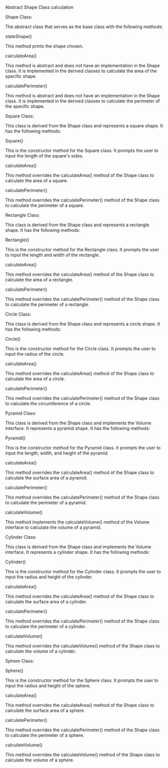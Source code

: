 Abstract Shape Class calculation 

Shape Class:

The abstract class that serves as the base class with the following methods:

stateShape()

This method prints the shape chosen.

calculateArea()

This method is abstract and does not have an implementation in the Shape class. It is implemented in the derived classes to calculate the area of the specific shape.

calculatePerimeter()

This method is abstract and does not have an implementation in the Shape class. It is implemented in the derived classes to calculate the perimeter of the specific shape.

Square Class:

This class is derived from the Shape class and represents a square shape. It has the following methods:

Square()

This is the constructor method for the Square class. It prompts the user to input the length of the square's sides.

calculateArea()

This method overrides the calculateArea() method of the Shape class to calculate the area of a square.

calculatePerimeter()

This method overrides the calculatePerimeter() method of the Shape class to calculate the perimeter of a square.

Rectangle Class:

This class is derived from the Shape class and represents a rectangle shape. It has the following methods:

Rectangle()

This is the constructor method for the Rectangle class. It prompts the user to input the length and width of the rectangle.

calculateArea()

This method overrides the calculateArea() method of the Shape class to calculate the area of a rectangle.

calculatePerimeter()

This method overrides the calculatePerimeter() method of the Shape class to calculate the perimeter of a rectangle.

Circle Class:

This class is derived from the Shape class and represents a circle shape. It has the following methods:

Circle()

This is the constructor method for the Circle class. It prompts the user to input the radius of the circle.

calculateArea()

This method overrides the calculateArea() method of the Shape class to calculate the area of a circle.

calculatePerimeter()

This method overrides the calculatePerimeter() method of the Shape class to calculate the circumference of a circle.

Pyramid Class:

This class is derived from the Shape class and implements the Volume interface. It represents a pyramid shape. It has the following methods:

Pyramid()

This is the constructor method for the Pyramid class. It prompts the user to input the length, width, and height of the pyramid.

calculateArea()

This method overrides the calculateArea() method of the Shape class to calculate the surface area of a pyramid.

calculatePerimeter()

This method overrides the calculatePerimeter() method of the Shape class to calculate the perimeter of a pyramid.

calculateVolume()

This method implements the calculateVolume() method of the Volume interface to calculate the volume of a pyramid.

Cylinder Class:

This class is derived from the Shape class and implements the Volume interface. It represents a cylinder shape. It has the following methods:

Cylinder()

This is the constructor method for the Cylinder class. It prompts the user to input the radius and height of the cylinder.

calculateArea()

This method overrides the calculateArea() method of the Shape class to calculate the surface area of a cylinder.

calculatePerimeter()

This method overrides the calculatePerimeter() method of the Shape class to calculate the perimeter of a cylinder.

calculateVolume()

This method overrides the calculateVolume() method of the Shape class to calculate the volume of a cylinder.

Sphere Class:

Sphere()

This is the constructor method for the Sphere class. It prompts the user to input the radius and height of the sphere.

calculateArea()

This method overrides the calculateArea() method of the Shape class to calculate the surface area of a sphere.

calculatePerimeter()

This method overrides the calculatePerimeter() method of the Shape class to calculate the perimeter of a sphere.

calculateVolume()

This method overrides the calculateVolume() method of the Shape class to calculate the volume of a sphere.
